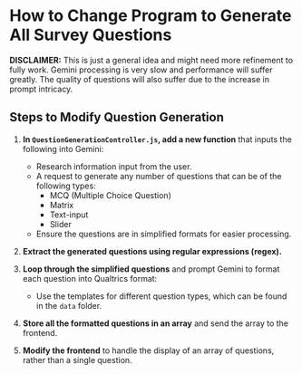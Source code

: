 # How to Change Program to Generate All Survey Questions

**DISCLAIMER:** This is just a general idea and might need more refinement to fully work. Gemini processing is very slow and performance will suffer greatly. The quality of questions will also suffer due to the increase in prompt intricacy.

## Steps to Modify Question Generation

1. **In `QuestionGenerationController.js`, add a new function** that inputs the following into Gemini:
    - Research information input from the user.
    - A request to generate any number of questions that can be of the following types: 
      - MCQ (Multiple Choice Question)
      - Matrix
      - Text-input
      - Slider
    - Ensure the questions are in simplified formats for easier processing.

2. **Extract the generated questions using regular expressions (regex).**

3. **Loop through the simplified questions** and prompt Gemini to format each question into Qualtrics format:
    - Use the templates for different question types, which can be found in the `data` folder.

4. **Store all the formatted questions in an array** and send the array to the frontend.

5. **Modify the frontend** to handle the display of an array of questions, rather than a single question.